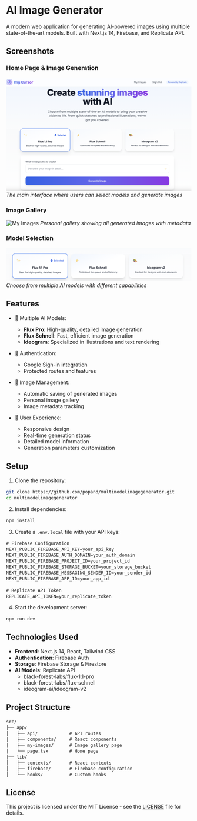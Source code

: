 # AI Image Generator

A modern web application for generating AI-powered images using multiple state-of-the-art models. Built with Next.js 14, Firebase, and Replicate API.

## Screenshots

### Home Page & Image Generation
![Home Page](public/screenshots/home.png)
*The main interface where users can select models and generate images*

### Image Gallery
![My Images](public/screenshots/gallery.png)
*Personal gallery showing all generated images with metadata*

### Model Selection
![Models](public/screenshots/models.png)
*Choose from multiple AI models with different capabilities*

## Features

- 🎨 Multiple AI Models:
  - **Flux Pro**: High-quality, detailed image generation
  - **Flux Schnell**: Fast, efficient image generation
  - **Ideogram**: Specialized in illustrations and text rendering

- 🔐 Authentication:
  - Google Sign-in integration
  - Protected routes and features

- 💾 Image Management:
  - Automatic saving of generated images
  - Personal image gallery
  - Image metadata tracking

- 🎯 User Experience:
  - Responsive design
  - Real-time generation status
  - Detailed model information
  - Generation parameters customization

## Setup

1. Clone the repository:
```bash
git clone https://github.com/popand/multimodelimagegenerator.git
cd multimodelimagegenerator
```

2. Install dependencies:
```bash
npm install
```

3. Create a `.env.local` file with your API keys:
```env
# Firebase Configuration
NEXT_PUBLIC_FIREBASE_API_KEY=your_api_key
NEXT_PUBLIC_FIREBASE_AUTH_DOMAIN=your_auth_domain
NEXT_PUBLIC_FIREBASE_PROJECT_ID=your_project_id
NEXT_PUBLIC_FIREBASE_STORAGE_BUCKET=your_storage_bucket
NEXT_PUBLIC_FIREBASE_MESSAGING_SENDER_ID=your_sender_id
NEXT_PUBLIC_FIREBASE_APP_ID=your_app_id

# Replicate API Token
REPLICATE_API_TOKEN=your_replicate_token
```

4. Start the development server:
```bash
npm run dev
```

## Technologies Used

- **Frontend**: Next.js 14, React, Tailwind CSS
- **Authentication**: Firebase Auth
- **Storage**: Firebase Storage & Firestore
- **AI Models**: Replicate API
  - black-forest-labs/flux-1.1-pro
  - black-forest-labs/flux-schnell
  - ideogram-ai/ideogram-v2

## Project Structure

```
src/
├── app/
│   ├── api/            # API routes
│   ├── components/     # React components
│   ├── my-images/      # Image gallery page
│   └── page.tsx        # Home page
├── lib/
│   ├── contexts/       # React contexts
│   ├── firebase/       # Firebase configuration
│   └── hooks/          # Custom hooks
```

## License

This project is licensed under the MIT License - see the [LICENSE](LICENSE) file for details.
